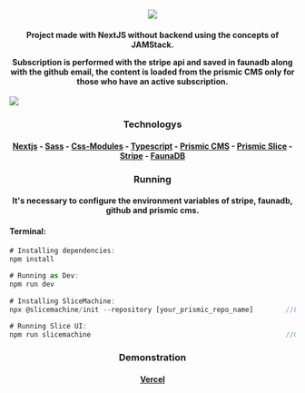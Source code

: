 <h1 align="center"><img src="https://i.imgur.com/5F8oF8D.png"></h1>
<h4 align="center">
Project made with NextJS without backend using the concepts of JAMStack. 

Subscription is performed with the stripe api and saved in faunadb along with the github email, the content is loaded from the prismic CMS only for those who have an active subscription.</h4>
<img src="https://i.imgur.com/lgHbrFq.png">

<h3 align="center">Technologys</h3>
<h4 align="center">
<a href="https://nextjs.org">Nextjs</a> - 
<a href="https://sass-lang.com">Sass</a> - 
<a href="https://nextjs.org/docs/basic-features/built-in-css-support#adding-component-level-css">Css-Modules</a> - 
<a href="https://www.typescriptlang.org">Typescript</a> - 
<a href="https://prismic.io">Prismic CMS</a> - 
<a href="https://prismic.io/docs/core-concepts/slices">Prismic Slice</a> - 
<a href="https://stripe.com">Stripe</a> - 
<a href="https://fauna.com">FaunaDB</a>
  
<h3 align="center">Running</h3>
<h4 align="center">It's necessary to configure the environment variables of stripe, faunadb, github and prismic cms.</h4>
  
<h4>Terminal: </h4>
  
```js
# Installing dependencies:
npm install
  
# Running as Dev:
npm run dev
  
# Installing SliceMachine:
npx @slicemachine/init --repository [your_prismic_repo_name]        //Loggin will be necessary

# Running Slice UI:
npm run slicemachine                                                //Create custom fields here
```

<h3 align="center">Demonstration</h3>
<h4 align="center"><a href="https://ignews-seven-iota.vercel.app/">Vercel</h4>
